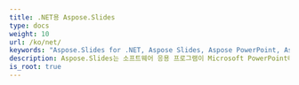 ```yaml
---
title: .NET용 Aspose.Slides
type: docs
weight: 10
url: /ko/net/
keywords: "Aspose.Slides for .NET, Aspose Slides, Aspose PowerPoint, Aspose PPT, Aspose API Reference."
description: Aspose.Slides는 소프트웨어 응용 프로그램이 Microsoft PowerPoint®를 사용하지 않고도 PowerPoint® 문서를 읽고 쓸 수 있도록 하는 Microsoft PowerPoint® 관리 API입니다.
is_root: true
---
```

